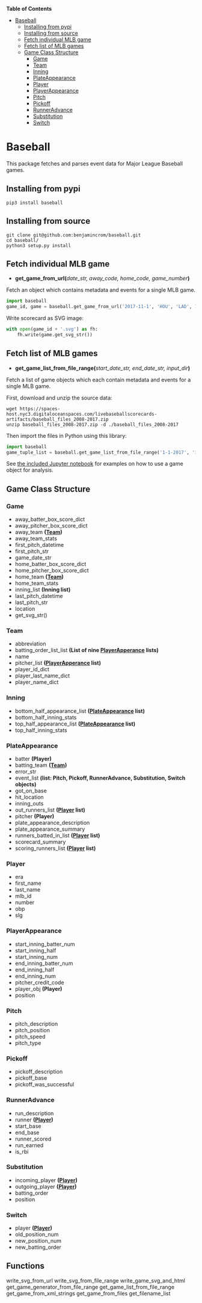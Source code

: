 **Table of Contents**

- [Baseball](#baseball)
    - [Installing from pypi](#installing-from-pypi)
    - [Installing from source](#installing-from-source)
    - [Fetch individual MLB game](#fetch-individual-mlb-game)
    - [Fetch list of MLB games](#fetch-list-of-mlb-games)
    - [Game Class Structure](#game-class-structure)
        - [Game](#game)
        - [Team](#team)
        - [Inning](#inning)
        - [PlateAppearance](#plateappearance)
        - [Player](#player)
        - [PlayerAppearance](#playerappearance)
        - [Pitch](#pitch)
        - [Pickoff](#pickoff)
        - [RunnerAdvance](#runneradvance)
        - [Substitution](#substitution)
        - [Switch](#switch)

# Baseball
This package fetches and parses event data for Major League Baseball games.

## Installing from pypi
```
pip3 install baseball
```
## Installing from source
```
git clone git@github.com:benjamincrom/baseball.git
cd baseball/
python3 setup.py install
```

## Fetch individual MLB game
* __get_game_from_url(__*date_str, away_code, home_code, game_number*__)__

Fetch an object which contains metadata and events for a single MLB game.
```python
import baseball
game_id, game = baseball.get_game_from_url('2017-11-1', 'HOU', 'LAD', 1)
```
Write scorecard as SVG image:
```python
with open(game_id + '.svg') as fh:
    fh.write(game.get_svg_str())
```

## Fetch list of MLB games
* __get_game_list_from_file_range(__*start_date_str, end_date_str, input_dir*__)__

Fetch a list of game objects which each contain metadata and events for a single MLB game.

First, download and unzip the source data:
```shell
wget https://spaces-host.nyc3.digitaloceanspaces.com/livebaseballscorecards-artifacts/baseball_files_2008-2017.zip
unzip baseball_files_2008-2017.zip -d ./baseball_files_2008-2017
```
Then import the files in Python using this library:
```python
import baseball
game_tuple_list = baseball.get_game_list_from_file_range('1-1-2017', '12-31-2017', 'baseball_files_2008-2017')
```
See [the included Jupyter notebook](baseball_stats.ipynb) for examples on how to use a game object for analysis.

## Game Class Structure
### Game
- away_batter_box_score_dict
- away_pitcher_box_score_dict
- away_team __([Team](#team))__
- away_team_stats
- first_pitch_datetime
- first_pitch_str
- game_date_str
- home_batter_box_score_dict
- home_pitcher_box_score_dict
- home_team __([Team](#team))__
- home_team_stats
- inning_list __(Inning list)__
- last_pitch_datetime
- last_pitch_str
- location
- get_svg_str()

### Team
- abbreviation
- batting_order_list_list __(List of nine [PlayerApperance](#playerappearance) lists)__
- name
- pitcher_list __([PlayerApperance](#playerappearance) list)__
- player_id_dict
- player_last_name_dict
- player_name_dict

### Inning
- bottom_half_appearance_list __([PlateAppearance](#plateappearance) list)__
- bottom_half_inning_stats
- top_half_appearance_list __([PlateAppearance](#plateappearance) list)__
- top_half_inning_stats

### PlateAppearance
- batter __(Player)__
- batting_team __([Team](#team))__
- error_str
- event_list __(list: Pitch, Pickoff, RunnerAdvance, Substitution, Switch objects)__
- got_on_base
- hit_location
- inning_outs
- out_runners_list __([Player](#player) list)__
- pitcher __(Player)__
- plate_appearance_description
- plate_appearance_summary
- runners_batted_in_list __([Player](#player) list)__
- scorecard_summary
- scoring_runners_list __([Player](#player) list)__

### Player
- era
- first_name
- last_name
- mlb_id
- number
- obp
- slg

### PlayerAppearance
- start_inning_batter_num
- start_inning_half
- start_inning_num
- end_inning_batter_num
- end_inning_half
- end_inning_num
- pitcher_credit_code
- player_obj __(Player)__
- position

### Pitch
- pitch_description
- pitch_position
- pitch_speed
- pitch_type

### Pickoff
- pickoff_description
- pickoff_base
- pickoff_was_successful

### RunnerAdvance
- run_description
- runner __([Player](#player))__
- start_base
- end_base
- runner_scored
- run_earned
- is_rbi

### Substitution
- incoming_player __([Player](#player))__
- outgoing_player __([Player](#player))__
- batting_order
- position

### Switch
- player __([Player](#player))__
- old_position_num
- new_position_num
- new_batting_order

## Functions

write_svg_from_url
write_svg_from_file_range
write_game_svg_and_html
get_game_generator_from_file_range
get_game_list_from_file_range
get_game_from_xml_strings
get_game_from_files
get_filename_list
